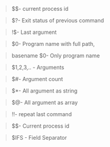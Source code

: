 >$$- current process id

>$?- Exit status of previous command

>!$- Last argument

>$0- Program name with full path, 

>basename $0- Only program name

>$1,2,3,.. - Arguments

>$#- Argument count

>$*- All argument as string

>$@- All argument as array

>!!- repeat last command

>$$- Current process id

>$IFS - Field Separator